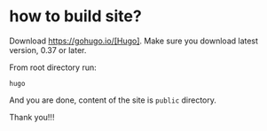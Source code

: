 # how to build site?

Download https://gohugo.io/[Hugo]. Make sure you download latest version, 0.37
or later.

From root directory run:

    hugo

And you are done, content of the site is `public` directory.

Thank you!!!
